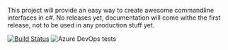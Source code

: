 This project will provide an easy way to create awesome commandline interfaces in c#. No releases yet, documentation will come withe the first release, not to be used in any production stuff yet.

[![Build Status](https://dev.azure.com/TheMinefighter/UniversalCLIProvider/_apis/build/status/UniversalCLIProvider-.NET%20Desktop-CI?branchName=master)](https://dev.azure.com/TheMinefighter/UniversalCLIProvider/_build/latest?definitionId=2&branchName=master)
![Azure DevOps tests](https://img.shields.io/azure-devops/tests/TheMinefighter/UniversalCLIProvider/2.svg)
